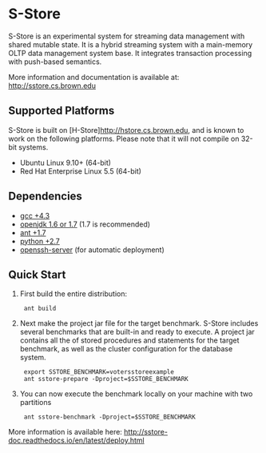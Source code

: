 # S-Store

S-Store is an experimental system for streaming data management with shared mutable state.  It is a hybrid streaming system with a main-memory OLTP data management system base.  It integrates transaction processing with push-based semantics.

More information and documentation is available at: <http://sstore.cs.brown.edu>

## Supported Platforms
S-Store is built on [H-Store]<http://hstore.cs.brown.edu>, and is known to work on the following platforms.
Please note that it will not compile on 32-bit systems.
+ Ubuntu Linux 9.10+ (64-bit)
+ Red Hat Enterprise Linux 5.5 (64-bit)

## Dependencies
+ [gcc +4.3](http://www.ubuntuupdates.org/gcc)
+ [openjdk 1.6 or 1.7](http://www.ubuntuupdates.org/openjdk-7-jdk) (1.7 is recommended)
+ [ant +1.7](http://www.ubuntuupdates.org/ant)
+ [python +2.7](http://www.ubuntuupdates.org/python)
+ [openssh-server](http://www.ubuntuupdates.org/openssh-server) (for automatic deployment)

## Quick Start
1. First build the entire distribution:

        ant build

2. Next make the project jar file for the target benchmark.
   S-Store includes several benchmarks that are built-in and ready to execute. A project jar contains all the of stored 
   procedures and statements for the target benchmark, as well as the cluster configuration for the database system.

        export SSTORE_BENCHMARK=votersstoreexample
        ant sstore-prepare -Dproject=$SSTORE_BENCHMARK

3. You can now execute the benchmark locally on your machine with two partitions

        ant sstore-benchmark -Dproject=$SSTORE_BENCHMARK

More information is available here: <http://sstore-doc.readthedocs.io/en/latest/deploy.html>
